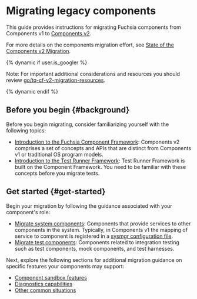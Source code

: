 # Migrating legacy components

This guide provides instructions for migrating Fuchsia components from
Components v1 to [Components v2][glossary.components-v2].

For more details on the components migration effort, see
[State of the Components v2 Migration][components-migration-status].

{% dynamic if user.is_googler %}

Note: For important additional considerations and resources you should review
[go/tq-cf-v2-migration-resources](http://go/tq-cf-v2-migration-resources).

{% dynamic endif %}

## Before you begin {#background}

Before you begin migrating, consider familiarizing yourself with the
following topics:

-   [Introduction to the Fuchsia Component Framework][components-intro]:
    Components v2 comprises a set of concepts and APIs that are distinct from
    Components v1 or traditional OS program models.
-   [Introduction to the Test Runner Framework][trf-intro]: Test Runner
    Framework is built on the Component Framework. You need to be familiar with
    these concepts before you migrate tests.

## Get started {#get-started}

Begin your migration by following the guidance associated with your component's
role:

-   [Migrate system components](components.md):
    Components that provide services to other components in the system.
    Typically, in Components v1 the mapping of service to component is
    registered in a [sysmgr configuration file][sysmgr-config].
-   [Migrate test components](tests.md):
    Components related to integration testing such as test components,
    mock components, and test harnesses.

Next, explore the following sections for additional migration guidance on
specific features your components may support:

-   [Component sandbox features](features.md)
-   [Diagnostics capabilities](diagnostics.md)
-   [Other common situations](common.md)

[cf-dev-list]: https://groups.google.com/a/fuchsia.dev/g/component-framework-dev
[components-intro]: /concepts/components/v2/introduction.md
[components-migration-status]: /contribute/open_projects/components/migration.md
[glossary.components-v2]: /glossary/README.md#components-v2
[sysmgr-config]: /development/components/v2/migration/sysmgr.md
[trf-intro]: /development/testing/components/test_runner_framework.md
